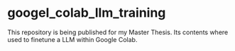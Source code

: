 # googel_colab_llm_training
This repository is being published for my Master Thesis. Its contents where used to finetune a LLM within Google Colab.
